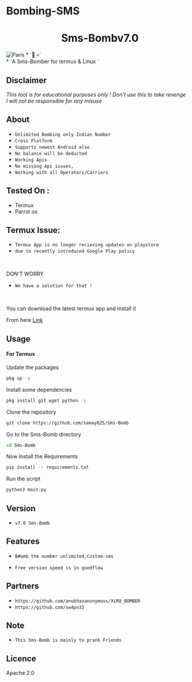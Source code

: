 # Bombing-SMS
<h1 align="center">Sms-Bombv7.0<br>
</h1>
<img src="smsbombv7.png" alt="Paris" class="center">
* `📱 💀`<br />
* `A Sms-Bomber for termux & Linux `

## Disclaimer
*This tool is for educational purposes only !*
_Don't use this to take revenge_<br />
*I will not be responsible for any misuse*

## About
* `Unlimited Bombing only Indian Number`
* `Cross Platform`
* `Supports newest Android also`
* `No balance will be deducted`
* `Working Apis`
* `No missing Api issues,`
* `Working with all Operators/Carriers`

## Tested On :
<ul>
  <li>Termux</li>
  <li>Parrot os</li>
</ul>

## Termux Issue:
* `Termux App is no longer recieving updates on playstore`
* `due to recently introduced Google Play policy `
<br>

DON'T WORRY
* `We have a solution for that !`
<br>


You can download the latest termux app and install it

From here <a href="https://f-droid.org/repo/com.termux_118.apk">Link</a>

## Usage



#### For Termux

Update the packages
```bash
pkg up -y
```
Install some dependencies
```bash
pkg install git wget python -y
```
Clone the repository
```bash
git clone https://github.com/samay825/Sms-Bomb
```
Go to the Sms-Bomb directory
```bash
cd Sms-Bomb
```
Now Install the Requirements 
```bash
pip install -r requirements.txt
```
Run the script
```bash
python3 main.py
```


## Version
* `v7.0 Sms-Bomb`

## Features
* `B#omb the number unlimited,Custom-sms`

* `Free version speed is in goodflow`

## Partners
* `https://github.com/anubhavanonymous/XLR8_BOMBER`
* `https://github.com/sw4pn33`

## Note
* `This Sms-Bomb is mainly to prank Friends`

## Licence
Apache 2.0 

